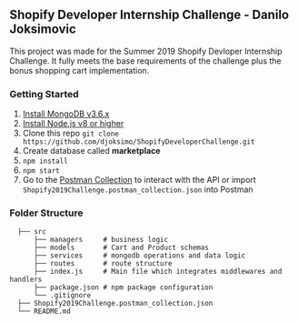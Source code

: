 ## Shopify Developer Internship Challenge - Danilo Joksimovic

This project was made for the Summer 2019 Shopify Devloper Internship Challenge. It fully meets the base requirements of the challenge plus the bonus shopping cart implementation.

### Getting Started

1. [Install MongoDB v3.6.x](https://docs.mongodb.com/manual/installation/)
2. [Install Node.js v8 or higher](https://nodejs.org/en/download/)
3. Clone this repo ```git clone https://github.com/djoksimo/ShopifyDeveloperChallenge.git```
4. Create database called **marketplace**
5. ```npm install```
6. ```npm start```
7. Go to the [Postman Collection](https://documenter.getpostman.com/view/5913563/RznHJHc4) to interact with the API or import  ```Shopify2019Challenge.postman_collection.json``` into Postman

### Folder Structure
```
  ├── src                  
      ├── managers     # business logic                  
      ├── models       # Cart and Product schemas                  
      ├── services     # mongodb operations and data logic            
      ├── routes       # route structure
      ├── index.js     # Main file which integrates middlewares and handlers
      ├── package.json # npm package configuration
      └── .gitignore 
  ├── Shopify2019Challenge.postman_collection.json
  └── README.md
```
